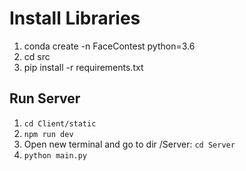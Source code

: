 # Install Libraries
1. conda create -n FaceContest python=3.6
2. cd src
3. pip install -r requirements.txt

## Run Server
1. `cd Client/static`  
2. `npm run dev`  
3. Open new terminal and go to dir <src>/Server: `cd Server`  
4. `python main.py` 
